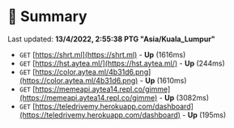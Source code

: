 # 📖 Summary
Last updated: **13/4/2022, 2:55:38 PTG "Asia/Kuala_Lumpur"**

- `GET` [https://shrt.ml](https://shrt.ml) - **Up** (1616ms)
- `GET` [https://hst.aytea.ml/](https://hst.aytea.ml/) - **Up** (244ms)
- `GET` [https://color.aytea.ml/4b31d6.png](https://color.aytea.ml/4b31d6.png) - **Up** (1610ms)
- `GET` [https://memeapi.aytea14.repl.co/gimme](https://memeapi.aytea14.repl.co/gimme) - **Up** (3082ms)
- `GET` [https://teledrivemy.herokuapp.com/dashboard](https://teledrivemy.herokuapp.com/dashboard) - **Up** (195ms)
